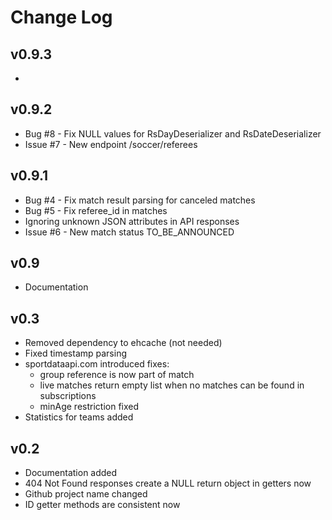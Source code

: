 # Change Log

## v0.9.3

* 

## v0.9.2

* Bug #8 - Fix NULL values for RsDayDeserializer and RsDateDeserializer
* Issue #7 - New endpoint /soccer/referees

## v0.9.1

* Bug #4 - Fix match result parsing for canceled matches
* Bug #5 - Fix referee_id in matches
* Ignoring unknown JSON attributes in API responses
* Issue #6 - New match status TO_BE_ANNOUNCED

## v0.9

* Documentation

## v0.3

* Removed dependency to ehcache (not needed)
* Fixed timestamp parsing
* sportdataapi.com introduced fixes:
    * group reference is now part of match
    * live matches return empty list when no matches can be found in subscriptions
    * minAge restriction fixed
* Statistics for teams added

## v0.2

* Documentation added
* 404 Not Found responses create a NULL return object in getters now
* Github project name changed
* ID getter methods are consistent now